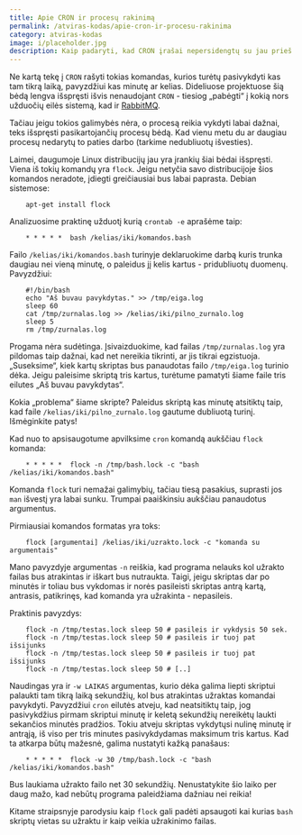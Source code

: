 ```yaml
---
title: Apie CRON ir procesų rakinimą
permalink: /atviras-kodas/apie-cron-ir-procesu-rakinima
category: atviras-kodas
image: i/placeholder.jpg
description: Kaip padaryti, kad CRON įrašai nepersidengtų su jau prieš tai paleistais procesais tos pačios komandos.
---
```


Ne kartą tekę į `CRON` rašyti tokias komandas, kurios turėtų pasivykdyti kas tam tikrą laiką, pavyzdžiui kas minutę ar kelias. Dideliuose projektuose šią bėdą lengva išspręsti išvis nenaudojant `CRON` - tiesiog „pabėgti“ į kokią nors užduočių eilės sistemą, kad ir [RabbitMQ](https://www.rabbitmq.com/).

Tačiau jeigu tokios galimybės nėra, o procesą reikia vykdyti labai dažnai, teks išspręsti pasikartojančių procesų bėdą. Kad vienu metu du ar daugiau procesų nedarytų to paties darbo (tarkime nedubliuotų išvesties).

Laimei, daugumoje Linux distribucijų jau yra įrankių šiai bėdai išspręsti. Viena iš tokių komandų yra `flock`. Jeigu netyčia savo distribucijoje šios komandos neradote, įdiegti greičiausiai bus labai paprasta. Debian sistemose:

```
    apt-get install flock
```

Analizuosime praktinę užduotį kurią `crontab -e` aprašėme taip:

```
    * * * * *  bash /kelias/iki/komandos.bash
```

Failo `/kelias/iki/komandos.bash` turinyje deklaruokime darbą kuris trunka daugiau nei vieną minutę, o paleidus jį kelis kartus - pridubliuotų duomenų. Pavyzdžiui:

```
    #!/bin/bash
    echo "Aš buvau pavykdytas." >> /tmp/eiga.log
    sleep 60
    cat /tmp/zurnalas.log >> /kelias/iki/pilno_zurnalo.log
    sleep 5
    rm /tmp/zurnalas.log
```

Progama nėra sudėtinga. Įsivaizduokime, kad failas `/tmp/zurnalas.log` yra pildomas taip dažnai, kad net nereikia tikrinti, ar jis tikrai egzistuoja. „Suseksime“, kiek kartų skriptas bus panaudotas failo `/tmp/eiga.log` turinio dėka. Jeigu paleisime skriptą tris kartus, turėtume pamatyti šiame faile tris eilutes „Aš buvau pavykdytas“.

Kokia „problema“ šiame skripte? Paleidus skriptą kas minutę atsitiktų taip, kad faile `/kelias/iki/pilno_zurnalo.log` gautume dubliuotą turinį. Išmėginkite patys!

Kad nuo to apsisaugotume apvilksime `cron` komandą aukščiau `flock` komanda:

```
    * * * * *  flock -n /tmp/bash.lock -c "bash /kelias/iki/komandos.bash"
```

Komanda `flock` turi nemažai galimybių, tačiau tiesą pasakius, suprasti jos `man` išvestį yra labai sunku. Trumpai paaiškinsiu aukščiau panaudotus argumentus.

Pirmiausiai komandos formatas yra toks:

```
    flock [argumentai] /kelias/iki/uzrakto.lock -c "komanda su argumentais"
```

Mano pavyzdyje argumentas `-n` reiškia, kad programa nelauks kol užrakto failas bus atrakintas ir iškart bus nutraukta. Taigi, jeigu skriptas dar po minutės ir toliau bus vykdomas ir norės pasileisti skriptas antrą kartą, antrasis, patikrinęs, kad komanda yra užrakinta - nepasileis.

Praktinis pavyzdys:

```
    flock -n /tmp/testas.lock sleep 50 # pasileis ir vykdysis 50 sek.
    flock -n /tmp/testas.lock sleep 50 # pasileis ir tuoj pat išsijunks
    flock -n /tmp/testas.lock sleep 50 # pasileis ir tuoj pat išsijunks
    flock -n /tmp/testas.lock sleep 50 # [..]
```

Naudingas yra ir `-w LAIKAS` argumentas, kurio dėka galima liepti skriptui palaukti tam tikrą laiką sekundžių, kol bus atrakintas užraktas komandai pavykdyti. Pavyzdžiui `cron` eilutės atveju, kad neatsitiktų taip, jog pasivykdžius pirmam skriptui minutę ir keletą sekundžių nereikėtų laukti sekančios minutės pradžios. Tokiu atveju skriptas vykdytųsi nulinę minutę ir antrąją, iš viso per tris minutes pasivykdydamas maksimum tris kartus. Kad ta atkarpa būtų mažesnė, galima nustatyti kažką panašaus:

```
    * * * * *  flock -w 30 /tmp/bash.lock -c "bash /kelias/iki/komandos.bash"
```

Bus laukiama užrakto failo net 30 sekundžių. Nenustatykite šio laiko per daug mažo, kad nebūtų programa paleidžiama dažniau nei reikia!

Kitame straipsnyje parodysiu kaip `flock` gali padėti apsaugoti kai kurias `bash` skriptų vietas su užraktu ir kaip veikia užrakinimo failas.
